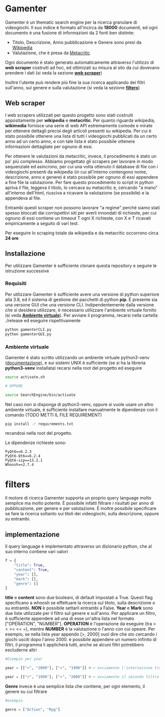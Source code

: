 # Gamenter
Gamenter è un thematic search engine per la ricerca granulare di videogiochi. Il suo indice è formato all'incirca da **18000** documenti, ed ogni documento è una fusione di informazioni da 2 fonti ben distinte:
  - Titolo, Descrizione, Anno pubblicazione e Genere sono presi da [Wikipedia](https://en.wikipedia.org)
  - Valutazione, che è presa da [Metacritic](https://www.metacritic.com/)

Ogni documento è stato generato automaticamente attraverso l'utilizzo di **web scraper** costruiti ad hoc, ed ottimizati su misura al sito da cui dovevano prendere i dati (si veda la sezione [**web scraper**](#web-scraper))

Inoltre l'utente può rendere più fine la sua ricerca applicando dei filtri sull'anno, sul genere e sulla valutazione (si veda la sezione [**filters**](#filters))
## Web scraper
I web scrapers utilizzati per questo progetto sono stati costruiti appositamente per **wikipedia** e **metacritic**. Per quanto riguarda wikipedia, **wikimedia** fornisce una serie di web API estremamente comode e mirate per ottenere dettagli precisi degli articoli presenti su wikipedia. Per cui è stato possibile ottenere una lista di tutti i videogiochi pubblicati da un certo anno ad un certo anno, e con tale lista è stato possibile ottenere informazioni dettagliate per ognuno di essi.

Per ottenere le valutazioni da metacritic, invece, il procedimento è stato un po' più complesso.
Abbiamo progettato gli scrapers per lavorare in modo sequenziale ed asincrono, per cui una volta ottenuto il database di file con i videogiochi presenti da wikipedia (in cui all'interno contengono nome, descrizione, anno e genere) è stato possibile per ognuno di essi appendere a fine file la valutazione. Per fare questo procedimento lo script in python apriva il file, leggeva il titolo, lo cercava su metacritic e, cercando "a mano" all'interno dell'html, riusciva a ricavare la valutazione (se possibile) e la appendeva al file.

Entrambi questi scraper non possono lavorare "a regime" perché siamo stati spesso bloccati dai corrispettivi siti per averli innondati di richieste, per cui ognuno di essi contiene un timeout T ogni X richieste, con X e T ricavati empiricamente a seguito di vari test. 

Per eseguire lo scraping totale da wikipedia e da metacritic occorrono circa **24 ore**
## Installazione
Per utilizzare Gamenter è sufficiente clonare questa repository e seguire le istruzione successive
### Requisiti
Per utilizzare Gamenter è sufficiente avere una versione di python superiore alla 3.8, ed il sistema di gestione dei pacchetti di python **pip**.
È presente sia una versone GUI che una versione CLI. Indipendentemente dalla versione che si desidera utilizzare, è necessario utilizzare l'ambiente virtuale fornito (si veda [**Ambiente virtuale**](#ambiente-virtuale)).
Per avviare il programma, recarsi nella cartella ./release ed eseguire rispettivamente
```bash
python gamenterCLI.py
python gamenterGUI.py
```

### Ambiente virtuale
Gamenter è stato scritto utilizzando un ambiente virtuale python3-venv ([documentazione](https://docs.python.org/3/library/venv.html)), e sui sistemi UNIX è sufficiente (se si ha la libreria **python3-venv** installata) recarsi nella root del progetto ed eseguire
```bash
source activate.sh

# OPPURE

source SearchEngine/bin/activate
```

Nel caso non si disponga di python3-venv, oppure si vuole usare un altro ambiente virtuale, è sufficiente installare manualmente le dipendenze con il comando (TODO METTI IL FILE REQUIREMENT)
```bash
pip install -r requirements.txt
```
recandosi nella root del progetto.

Le dipendenze richieste sono:
```
PyQt6==6.2.3
PyQt6-Qt6==6.2.4
PyQt6-sip==13.2.1
Whoosh==2.7.4
```
# filters
Il motore di ricerca Gamenter supporta un proprio query language molto semplice ma molto potente. È possibile infatti filtrare i risultati per anno di pubblicazione, per genere e per valutazione. È inoltre possibile specificare se fare la ricerca soltanto sui titoli dei videogiochi, sulla descrizione, oppure su entrambi.

## implementazione
Il query language è implementato attraverso un dizionario python, che al suo interno contiene vari valori
```python
f = {
    "title": True,
    "content": True,
    "year": [],
    "mark": [],
    "genre": []
}
```
**title** e **content** sono due booleani, di default impostati a True. Questi flag specificano a whoosh se effettuare la ricerca sul titolo, sulla descrizione o su entrambi. **NON** è possibile settarli entrambi a False.
**Year** e **Mark** sono due liste utilizzate per il filtro sul genere e sull'anno. Per applicare un filtro, è sufficiente appendere ad una di esse un'altra lista nel formato \["OPERATION", "NUMBER"\]. **OPERATION** è l'operazione da eseguire (tra > < >= <= =), mentre **NUMBER** è la valutazione o l'anno con cui opeare. Per esempio, se nella lista year appendo \[>, 2000\] vuol dire che sto cercando i giochi usciti dopo l'anno 2000.
è possibile appendere un numero infinito di filtri, il programma li applicherà tutti, anche se alcuni filtri potrebbero escluderne altri
```python
#Esempio per year

year = [[">", "2000"], ["<", "1990"]] #-> ovviamente l'intersezione tra questi due vincoli è un insieme vuoto, quindi il motore non darà risultati

year = [[">", "1990"], [">", "2000"]] #-> ovviamente il secondo filtro è più stringente, quindi i risultati saranno dati dal filtro più stringente
```
**Genre** invece è una semplice lista che contiene, per ogni elemento, il genere su cui filtrare
```python
#esempio

genre = ["Action", "Rpg"]
```

